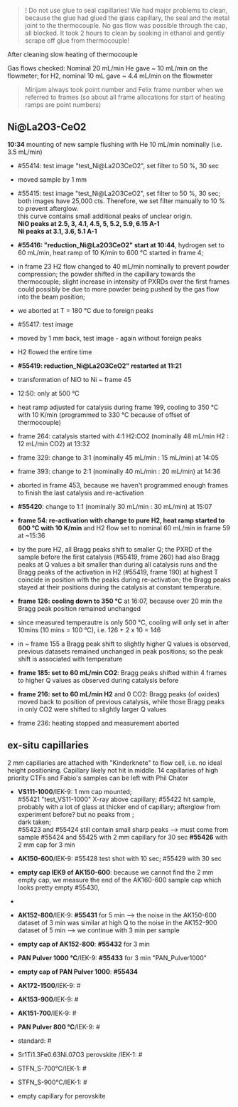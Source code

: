 
> ! Do not use glue to seal capillaries!
> We had major problems to clean, because the glue had glued the glass capillary, the seal and the metal joint to the thermocouple.
No gas flow was possible through the cap, all blocked. It took 2 hours to clean by soaking in ethanol and gently scrape off glue from thermocouple! <br>

After cleaning slow heating of thermocouple

Gas flows checked: Nominal 20 mL/min He gave ~ 10 mL/min on the flowmeter; for H2, nominal 10 mL gave ~ 4.4 mL/min on the flowmeter

> Mirijam always took point number and Felix frame number when we referred to frames (so about all frame allocations for start of heating ramps are point numbers)

## Ni@La2O3-CeO2 ##
**10:34** mounting of new sample
flushing with He 10 mL/min nominally (i.e. 3.5 mL/min) <br>
- #55414: test image "test_Ni@La2O3CeO2", set filter to 50 %, 30 sec
- moved sample by 1 mm
- #55415: test image "test_Ni@La2O3CeO2", set filter to 50 %, 30 sec; both images have 25,000 cts. Therefore, we set filter manually to 10 % to prevent afterglow. <br>
  this curve contains small additional peaks of unclear origin. <br>
  **NiO peaks at 2.5, 3, 4.1, 4.5, 5, 5.2, 5.9, 6.15 A-1** <br>
  **Ni peaks at 3.1, 3.6, 5.1 A-1**
  
- **#55416: "reduction_Ni@La2O3CeO2" start at 10:44**, hydrogen set to 60 mL/min, heat ramp of 10 K/min to 600 °C started in frame 4;
- in frame 23 H2 flow changed to 40 mL/min nominally to prevent powder compression; the powder shifted in the capillary towards the thermocouple; slight increase in intensity of PXRDs over the first frames could possibly be due to more powder being pushed by the gas flow into the beam position;
- we aborted at T = 180 °C due to foreign peaks
- #55417: test image
- moved by 1 mm back, test image - again without foreign peaks
- H2 flowed the entire time
- **#55419: reduction_Ni@La2O3CeO2" restarted at 11:21**
- transformation of NiO to Ni ~ frame 45
- 12:50: only at 500 °C
- heat ramp adjusted for catalysis during frame 199, cooling to 350 °C with 10 K/min (programmed to 330 °C because of offset of thermocouple)
- frame 264: catalysis started with 4:1 H2:CO2 (nominally 48 mL/min H2 : 12 mL/min CO2) at 13:32
- frame 329: change to 3:1 (nominally 45 mL/min : 15 mL/min) at 14:05
- frame 393: change to 2:1 (nominally 40 mL/min : 20 mL/min) at 14:36
- aborted in frame 453, because we haven't programmed enough frames to finish the last catalysis and re-activation
- **#55420**: change to 1:1 (nominally 30 mL/min : 30 mL/min) at 15:07
- **frame 54: re-activation with change to pure H2, heat ramp started to 600 °C with 10 K/min** and H2 flow set to nominal 60 mL/min in frame 59 at ~15:36
- by the pure H2, all Bragg peaks shift to smaller Q; the PXRD of the sample before the first catalysis (#55419, frame 260) had also Bragg peaks at Q values a bit smaller than during all catalysis runs and the Bragg peaks of the activation in H2 (#55419, frame 190) at highest T coincide in position with the peaks during re-activation; the Bragg peaks stayed at their positions during the catalysis at constant temperature.
- **frame 126: cooling down to 350 °C** at 16:07, because over 20 min the Bragg peak position remained unchanged
- since measured temperautre is only 500 °C, cooling will only set in after 10mins (10 mins = 100 °C), i.e. 126 + 2 x 10 = 146
- in ~ frame 155 a Bragg peak shift to slightly higher Q values is observed, previous datasets remained unchanged in peak positions; so the peak shift is associated with temperature
- **frame 185: set to 60 mL/min CO2**: Bragg peaks shifted within 4 frames to higher Q values as observed during catalysis before
- **frame 216: set to 60 mL/min H2** and 0 CO2: Bragg peaks (of oxides) moved back to position of previous catalysis, while those Bragg peaks in only CO2 were shifted to slightly larger Q values
- frame 236: heating stopped and measurement aborted

## ex-situ capillaries ##
2 mm capillaries are attached with "Kinderknete" to flow cell, i.e. no ideal height positioning. Capillary likely not hit in middle.
14 capillaries of high priority
CTFs and Fabio's samples can be left with Phil Chater


- **VS111-1000**/IEK-9: 1 mm cap mounted; <br>
  #55421 "test_VS11-1000" X-ray above capillary; #55422 hit sample, probably with a lot of glass at thicker end of capillary; afterglow from experiment before? but no peaks from ; <br>
  dark taken; <br>
  #55423 and #55424 still contain small sharp peaks --> must come from sample
  #55424 and 55425 with 2 mm capillary for 30 sec
  **#55426** with 2 mm cap for 3 min

- **AK150-600**/IEK-9: #55428 test shot with 10 sec; #55429 with 30 sec
- **empty cap IEK9 of AK150-600**: because we cannot find the 2 mm empty cap, we measure the end of the AK160-600 sample cap which looks pretty empty #55430, 
- 
- **AK152-800**/IEK-9: **#55431** for 5 min --> the noise in the AK150-600 dataset of 3 min was similar at high Q to the noise in the AK152-900 dataset of 5 min --> we continue with 3 min per sample
- **empty cap of AK152-800**: **#55432** for 3 min
- **PAN Pulver 1000 °C**/IEK-9: **#55433** for 3 min "PAN_Pulver1000"
- **empty cap of PAN Pulver 1000**: **#55434**
- **AK172-1500**/IEK-9: #
- **AK153-900**/IEK-9: #
- **AK151-700**/IEK-9: #
- **PAN Pulver 800 °C**/IEK-9: #
- standard: #

- Sr1Ti1.3Fe0.63Ni.07O3 perovskite /IEK-1: #
- STFN_S-700°C/IEK-1: #
- STFN_S-900°C/IEK-1: #
- empty capillary for perovskite

